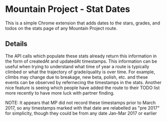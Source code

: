 # Mountain Project - Stat Dates

This is a simple Chrome extension that adds dates to the stars, grades, and todos on the stats page of any Mountain Project route.

## Details

The API calls which populate these stats already return this information in the form of createdAt and updatedAt timestamps. This information can be useful when trying to understand what time of year a route is typically climbed or what the trajectory of grade/quality is over time. For example, climbs may change due to breakage, new beta, polish, etc. and these events can be observed by refernecing the timestamps in the stats. Another nice feature is seeing which people have added the route to their TODO list more recently to have more luck with partner finding.

NOTE: It appears that MP did not record these timestamps prior to March 2017, so any timestamps marked with that date are relabelled as "pre 2017" for simplicity, though they could be from any date Jan-Mar 2017 or earlier
